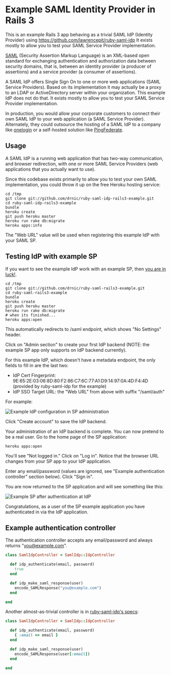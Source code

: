 # Example SAML Identity Provider in Rails 3

This is an example Rails 3 app behaving as a trivial SAML IdP (Identity Provider) using https://github.com/lawrencepit/ruby-saml-idp It exists mostly to allow you to test your SAML Service Provider implementation.

[SAML](http://en.wikipedia.org/wiki/Security_Assertion_Markup_Language) (Security Assertion Markup Language) is an XML-based open standard for exchanging authentication and authorization data between security domains, that is, between an identity provider (a producer of assertions) and a service provider (a consumer of assertions).

A SAML IdP offers Single Sign On to one or more web applications (SAML Service Providers). Based on its implementation it may actually be a proxy to an LDAP or ActiveDirectory server within your organization. This example IdP does not do that. It exists mostly to allow you to test your SAML Service Provider implementation.

In production, you would allow your corporate customers to connect their own SAML IdP to your web application (a SAML Service Provider). Alternately, they could outsource the hosting of a SAML IdP to a company like [onelogin](http://onelogin.com/) or a self-hosted solution like [PingFederate](https://www.pingidentity.com/products/pingfederate/).

## Usage

A SAML IdP is a running web application that has two-way communication, and browser redirection, with one or more SAML Service Providers (web applications that you actually want to use).

Since this codebase exists primarily to allow you to test your own SAML implementation, you could throw it up on the free Heroku hosting service:

```
cd /tmp
git clone git://github.com/drnic/ruby-saml-idp-rails3-example.git
cd ruby-saml-idp-rails3-example
bundle
heroku create
git push heroku master
heroku run rake db:migrate
heroku apps:info
```

The "Web URL" value will be used when registering this example IdP with your SAML SP.

## Testing IdP with example SP

If you want to see the example IdP work with an example SP, then [you are in luck!](https://github.com/calh/ruby-saml-rails3-example).

```
cd /tmp
git clone git://github.com/drnic/ruby-saml-rails3-example.git
cd ruby-saml-rails3-example
bundle
heroku create
git push heroku master
heroku run rake db:migrate
# when its finished...
heroku apps:open
```

This automatically redirects to /saml endpoint, which shows "No Settings" header.

Click on "Admin section" to create your first IdP backend (NOTE: the example SP app only supports on IdP backend currently).

For this example IdP, which doesn't have a metadata endpoint, the only fields to fill in are the last two:

* IdP Cert Fingerprint: 9E:65:2E:03:06:8D:80:F2:86:C7:6C:77:A1:D9:14:97:0A:4D:F4:4D (provided by ruby-saml-idp for the example)
* IdP SSO Target URL: the "Web URL" from above with suffix "/saml/auth"

For example:

![Example IdP configuration in SP administration](https://img.skitch.com/20120703-nspp9atxqqw3pjqnfhh35cdf88.png "Example IdP configuration in SP administration")

Click "Create account" to save the IdP backend.

Your administration of an IdP backend is complete. You can now pretend to be a real user. Go to the home page of the SP application:

```
heroku apps:open
```

You'll see "Not logged in." Click on "Log in". Notice that the browser URL changes from your SP app to your IdP application.

Enter any email/password (values are ignored, see "Example authentication controller" section below). Click "Sign in".

You are now returned to the SP application and will see something like this:

![Example SP after authentication at IdP](https://img.skitch.com/20120703-gtpr5ftuxpw3nbwf8998t94u2b.png "Example SP after authentication at IdP")

Congratulations, as a user of the SP example application you have authenticated in via the IdP application.

## Example authentication controller

The authentication controller accepts any email/password and always returns "you@example.com".

``` ruby
class SamlIdpController < SamlIdp::IdpController

  def idp_authenticate(email, password)
    true
  end

  def idp_make_saml_response(user)
    encode_SAMLResponse("you@example.com")
  end

end
```

Another almost-as-trivial controller is in [ruby-saml-idp's specs](https://github.com/lawrencepit/ruby-saml-idp/blob/master/spec/rails_app/app/controllers/saml_idp_controller.rb):

``` ruby
class SamlIdpController < SamlIdp::IdpController

  def idp_authenticate(email, password)
    { :email => email }
  end

  def idp_make_saml_response(user)
    encode_SAMLResponse(user[:email])
  end

end
```
